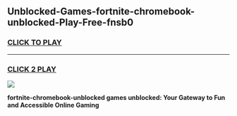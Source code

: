 
## Unblocked-Games-fortnite-chromebook-unblocked-Play-Free-fnsb0
<h3>
<a href="https://premium76.site?title=fortnite-chromebook-unblocked&ref=21A">CLICK TO PLAY</a></h3>
<hr>

<h3>
<a href="https://premium76.site?title=fortnite-chromebook-unblocked&ref=21A">CLICK 2 PLAY</a>
  
</h3>

<a href="https://premium76.site?title=fortnite-chromebook-unblocked&ref=21A"><img src="https://clearcache.store/games.png"></a>


**fortnite-chromebook-unblocked games unblocked: Your Gateway to Fun and Accessible Online Gaming**

